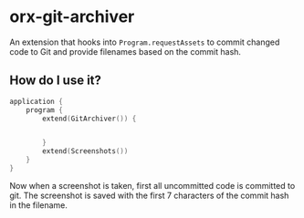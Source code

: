 # orx-git-archiver

An extension that hooks into `Program.requestAssets` to commit
changed code to Git and provide filenames based on the commit hash.

## How do I use it?

```kotlin
application {
    program {
        extend(GitArchiver()) {


        }
        extend(Screenshots())
    }
}
```
Now when a screenshot is taken, first all uncommitted code is committed to git.
The screenshot is saved with the first 7 characters of the commit hash in the filename.
